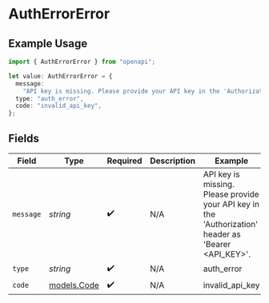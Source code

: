 # AuthErrorError

## Example Usage

```typescript
import { AuthErrorError } from "openapi";

let value: AuthErrorError = {
  message:
    "API key is missing. Please provide your API key in the 'Authorization' header as 'Bearer <API_KEY>'.",
  type: "auth_error",
  code: "invalid_api_key",
};
```

## Fields

| Field                                                                                                | Type                                                                                                 | Required                                                                                             | Description                                                                                          | Example                                                                                              |
| ---------------------------------------------------------------------------------------------------- | ---------------------------------------------------------------------------------------------------- | ---------------------------------------------------------------------------------------------------- | ---------------------------------------------------------------------------------------------------- | ---------------------------------------------------------------------------------------------------- |
| `message`                                                                                            | *string*                                                                                             | :heavy_check_mark:                                                                                   | N/A                                                                                                  | API key is missing. Please provide your API key in the 'Authorization' header as 'Bearer <API_KEY>'. |
| `type`                                                                                               | *string*                                                                                             | :heavy_check_mark:                                                                                   | N/A                                                                                                  | auth_error                                                                                           |
| `code`                                                                                               | [models.Code](../models/code.md)                                                                     | :heavy_check_mark:                                                                                   | N/A                                                                                                  | invalid_api_key                                                                                      |